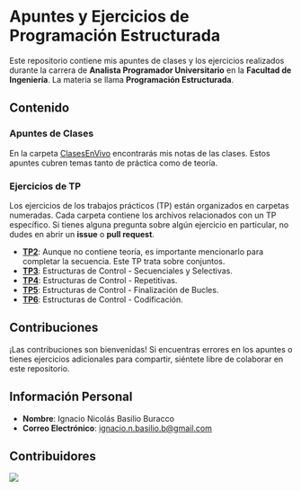 # Apuntes y Ejercicios de Programación Estructurada

Este repositorio contiene mis apuntes de clases y los ejercicios realizados durante la carrera de **Analista Programador Universitario** en la **Facultad de Ingeniería**. La materia se llama **Programación Estructurada**.

## Contenido

### Apuntes de Clases

En la carpeta [ClasesEnVivo](https://github.com/NachoBasilio/CPP-Facultad/tree/main/ClasesEnVivo) encontrarás mis notas de las clases. Estos apuntes cubren temas tanto de práctica como de teoría.

### Ejercicios de TP

Los ejercicios de los trabajos prácticos (TP) están organizados en carpetas numeradas. Cada carpeta contiene los archivos relacionados con un TP específico. Si tienes alguna pregunta sobre algún ejercicio en particular, no dudes en abrir un **issue** o **pull request**.

- **[TP2](https://github.com/NachoBasilio/CPP-Facultad/tree/main/TPs/TP2)**: Aunque no contiene teoría, es importante mencionarlo para completar la secuencia. Este TP trata sobre conjuntos.
- **[TP3](https://github.com/NachoBasilio/CPP-Facultad/tree/main/TPs/TP3)**: Estructuras de Control - Secuenciales y Selectivas.
- **[TP4](https://github.com/NachoBasilio/CPP-Facultad/tree/main/TPs/TP4)**: Estructuras de Control - Repetitivas.
- **[TP5](https://github.com/NachoBasilio/CPP-Facultad/tree/main/TPs/TP5)**: Estructuras de Control - Finalización de Bucles.
- **[TP6](https://github.com/NachoBasilio/CPP-Facultad/tree/main/TPs/TP6)**: Estructuras de Control - Codificación.

## Contribuciones

¡Las contribuciones son bienvenidas! Si encuentras errores en los apuntes o tienes ejercicios adicionales para compartir, siéntete libre de colaborar en este repositorio.

## Información Personal

- **Nombre**: Ignacio Nicolás Basilio Buracco
- **Correo Electrónico**: ignacio.n.basilio.b@gmail.com

## Contribuidores

<a href="https://github.com/NachoBasilio/CPP-Facultad/graphs/contributors">
  <img src="https://contrib.rocks/image?repo=NachoBasilio/CPP-Facultad" />
</a>
